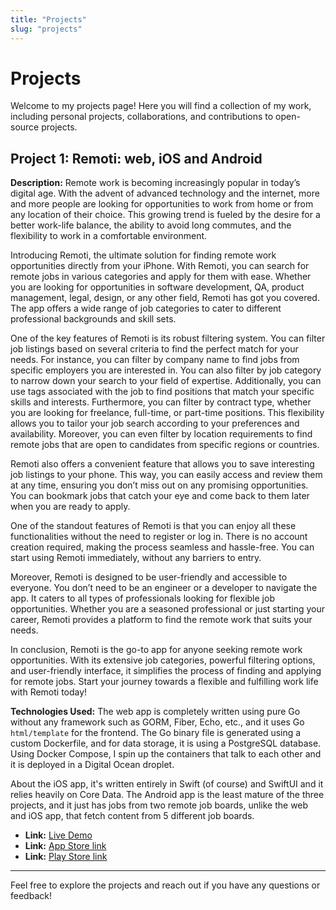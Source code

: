 ```yaml
---
title: "Projects"
slug: "projects"
---
```


# Projects

Welcome to my projects page! Here you will find a collection of my work, including personal projects, collaborations, and contributions to open-source projects.

## Project 1: Remoti: web, iOS and Android

**Description:** Remote work is becoming increasingly popular in today’s digital age. With the advent of advanced technology and the internet, more and more people are looking for opportunities to work from home or from any location of their choice. This growing trend is fueled by the desire for a better work-life balance, the ability to avoid long commutes, and the flexibility to work in a comfortable environment.

Introducing Remoti, the ultimate solution for finding remote work opportunities directly from your iPhone. With Remoti, you can search for remote jobs in various categories and apply for them with ease. Whether you are looking for opportunities in software development, QA, product management, legal, design, or any other field, Remoti has got you covered. The app offers a wide range of job categories to cater to different professional backgrounds and skill sets.

One of the key features of Remoti is its robust filtering system. You can filter job listings based on several criteria to find the perfect match for your needs. For instance, you can filter by company name to find jobs from specific employers you are interested in. You can also filter by job category to narrow down your search to your field of expertise. Additionally, you can use tags associated with the job to find positions that match your specific skills and interests. Furthermore, you can filter by contract type, whether you are looking for freelance, full-time, or part-time positions. This flexibility allows you to tailor your job search according to your preferences and availability. Moreover, you can even filter by location requirements to find remote jobs that are open to candidates from specific regions or countries.

Remoti also offers a convenient feature that allows you to save interesting job listings to your phone. This way, you can easily access and review them at any time, ensuring you don’t miss out on any promising opportunities. You can bookmark jobs that catch your eye and come back to them later when you are ready to apply.

One of the standout features of Remoti is that you can enjoy all these functionalities without the need to register or log in. There is no account creation required, making the process seamless and hassle-free. You can start using Remoti immediately, without any barriers to entry.

Moreover, Remoti is designed to be user-friendly and accessible to everyone. You don’t need to be an engineer or a developer to navigate the app. It caters to all types of professionals looking for flexible job opportunities. Whether you are a seasoned professional or just starting your career, Remoti provides a platform to find the remote work that suits your needs.

In conclusion, Remoti is the go-to app for anyone seeking remote work opportunities. With its extensive job categories, powerful filtering options, and user-friendly interface, it simplifies the process of finding and applying for remote jobs. Start your journey towards a flexible and fulfilling work life with Remoti today!

**Technologies Used:** The web app is completely written using pure Go without any framework such as GORM, Fiber, Echo, etc., and it uses Go `html/template` for the frontend. The Go binary file is generated using a custom Dockerfile, and for data storage, it is using a PostgreSQL database. Using Docker Compose, I spin up the containers that talk to each other and it is deployed in a Digital Ocean droplet.

About the iOS app, it's written entirely in Swift (of course) and SwiftUI and it relies heavily on Core Data.
The Android app is the least mature of the three projects, and it just has jobs from two remote job boards, unlike the web and iOS app, that fetch content from 5 different job boards.

- **Link:** [Live Demo](https://remotiapp.com)
- **Link:** [App Store link](https://apps.apple.com/us/app/remoti-remote-work/id1567902235)
- **Link:** [Play Store link](https://play.google.com/store/apps/details?id=me.manulorenzo.remoti&pcampaignid=web_share)

---

Feel free to explore the projects and reach out if you have any questions or feedback!
